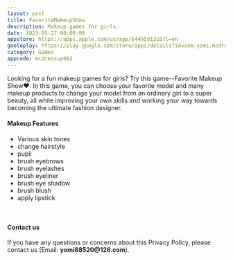 ```yaml
---
layout: post
title: FavoriteMakeupShow
description: Makeup games for girls.
date: 2023-05-27 00:00:00
appstore: https://apps.apple.com/us/app/6449591316?l=en
gooleplay: https://play.google.com/store/apps/details?id=com.yomi.mcdressup002
category: Games
appcode: mcdressup002
---
```


Looking for a fun makeup games for girls? Try this game--Favorite Makeup Show❤️. In this game, you can choose your favorite model and many makeup products to change your model from an ordinary girl to a super beauty, all while improving your own skills and working your way towards becoming the ultimate fashion designer.

#### Makeup Features

- Various skin tones
- change hairstyle
- pupil
- brush eyebrows
- brush eyelashes
- brush eyeliner
- brush eye shadow
- brush blush
- apply lipstick


<br>


#### Contact us

If you have any questions or concerns about this Privacy Policy, please contact us (Email:  __yomi88520@126.com__).


<br>
<br>
<br>
<br>

